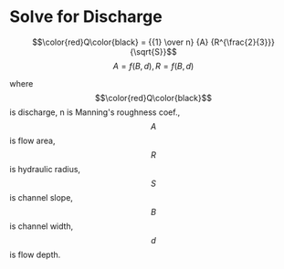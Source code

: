 # Solve for Discharge

$$\color{red}Q\color{black} = {{1} \over n} {A} {R^{\frac{2}{3}}}{\sqrt{S}}$$ $$A = f(B, d), R = f(B, d)$$

where $$\color{red}Q\color{black}$$ is discharge, n is Manning's roughness coef.,
$$A$$ is flow area, $$R$$ is hydraulic radius,
$$S$$ is channel slope,
$$B$$ is channel width,
$$d$$ is flow depth.

     